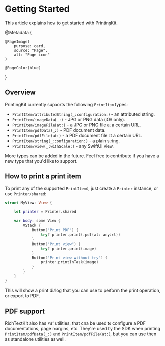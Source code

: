 # Getting Started

This article explains how to get started with PrintingKit.

@Metadata {

    @PageImage(
        purpose: card,
        source: "Page",
        alt: "Page icon"
    )

    @PageColor(blue)
}


## Overview

PrintingKit currently supports the following ``PrintItem`` types:

* ``PrintItem/attributedString(_:configuration:)`` - an attributed string.
* ``PrintItem/imageData(_:)`` - JPG or PNG data (iOS only).
* ``PrintItem/imageFile(at:)`` - a JPG or PNG file at a certain URL.
* ``PrintItem/pdfData(_:)`` - PDF document data.
* ``PrintItem/pdfFile(at:)`` - a PDF document file at a certain URL.
* ``PrintItem/string(_:configuration:)`` - a plain string.
* ``PrintItem/view(_:withScale:)`` - any SwiftUI view.

More types can be added in the future. Feel free to contribute if you have a new type that you'd like to support.


## How to print a print item

To print any of the supported ``PrintItem``s, just create a ``Printer`` instance, or use ``Printer/shared``:

```swift
struct MyView: View {

    let printer = Printer.shared

    var body: some View {
        VStack {
            Button("Print PDF") {
                try? printer.print(.pdf(at: anyUrl))
            }
            Button("Print view") {
                try? printer.print(image)
            }
            Button("Print view without try") {
                printer.printInTask(image)
            }
        }
    }
}
```

This will show a print dialog that you can use to perform the print operation, or export to PDF.


## PDF support

RichTextKit also has ``Pdf`` utilities, that cna be used to configure a PDF documentations, page margins, etc. They're used by the SDK when printing ``PrintItem/pdfData(_:)`` and ``PrintItem/pdfFile(at:)``, but you can use then as standalone utilities as well.
